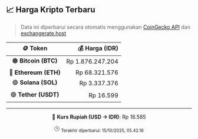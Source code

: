 

<!-- HARGA_KRIPTO -->
## 📈 Harga Kripto Terbaru

> Data ini diperbarui secara otomatis menggunakan [CoinGecko API](https://www.coingecko.com/) dan [exchangerate.host](https://exchangerate.host/)

<div align="center">

| 🪙 Token | 💰 Harga (IDR) |
|:------:|---------------:|
| 🟠 **Bitcoin (BTC)**   | Rp 1.876.247.204 |
| 🔵 **Ethereum (ETH)**  | Rp 68.321.576 |
| 🟣 **Solana (SOL)**    | Rp 3.337.376 |
| 🟢 **Tether (USDT)**   | Rp 16.599 |

---

💱 **Kurs Rupiah (USD → IDR)**: Rp 16.585

🕒 <sub>Terakhir diperbarui: 15/10/2025, 05.42.16</sub>

</div>
<!-- /HARGA_KRIPTO -->